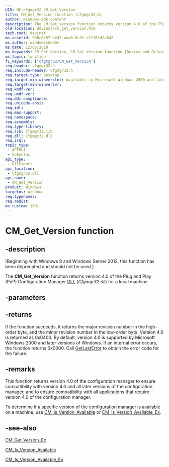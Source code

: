 ```yaml
---
UID: NF:cfgmgr32.CM_Get_Version
title: CM_Get_Version function (cfgmgr32.h)
author: windows-sdk-content
description: The CM_Get_Version function returns version 4.0 of the Plug and Play (PnP) Configuration Manager DLL (Cfgmgr32.dll) for a local machine.
old-location: devinst\cm_get_version.htm
tech.root: devinst
ms.assetid: 998c6c57-b242-4aa0-8c9f-cfff61d2a642
ms.author: windowssdkdev
ms.date: 12/05/2018
ms.keywords: CM_Get_Version, CM_Get_Version function [Device and Driver Installation], cfgmgr32/CM_Get_Version, cfgmgrfn_505306b1-3e78-4de2-aa51-128fe87c17ed.xml, devinst.cm_get_version
ms.topic: function
f1_keywords: ["cfgmgr32/CM_Get_Version"]
req.header: cfgmgr32.h
req.include-header: Cfgmgr32.h
req.target-type: Desktop
req.target-min-winverclnt: Available in Microsoft Windows 2000 and later versions of Windows.
req.target-min-winversvr: 
req.kmdf-ver: 
req.umdf-ver: 
req.ddi-compliance: 
req.unicode-ansi: 
req.idl: 
req.max-support: 
req.namespace: 
req.assembly: 
req.type-library: 
req.lib: Cfgmgr32.lib
req.dll: Cfgmgr32.dll
req.irql: 
topic_type:
 - APIRef
 - kbSyntax
api_type:
 - DllExport
api_location:
 - Cfgmgr32.dll
api_name:
 - CM_Get_Version
product: Windows
targetos: Windows
req.typenames: 
req.redist: 
ms.custom: 19H1
---
```


# CM_Get_Version function


## -description


<p class="CCE_Message">[Beginning with Windows 8 and Windows Server 2012, this function has been deprecated and should not be used.]

The <b>CM_Get_Version</b> function returns version 4.0 of the Plug and Play (PnP) Configuration Manager <a href="https://docs.microsoft.com/windows-hardware/drivers/">DLL</a> (<i>Cfgmgr32.dll</i>) for a local machine. 


## -parameters






## -returns



If the function succeeds, it returns the major revision number in the high-order byte, and the minor revision number in the low-order byte. Version 4.0 is returned as 0x0400. By default, version 4.0 is supported by Microsoft Windows 2000 and later versions of Windows. If an internal error occurs, the function returns 0x0000. Call <a href="http://go.microsoft.com/fwlink/p/?linkid=169416">GetLastError</a> to obtain the error code for the failure.




## -remarks



This function returns version 4.0 of the configuration manager to ensure compatibility with version 4.0 and all later versions of the configuration manager, and to ensure compatibility with all applications that require version 4.0 of the configuration manager.

To determine if a specific version of the configuration manager is available on a machine, use <a href="https://docs.microsoft.com/windows/desktop/api/cfgmgr32/nf-cfgmgr32-cm_is_version_available">CM_Is_Version_Available</a> or <a href="https://docs.microsoft.com/windows/desktop/api/cfgmgr32/nf-cfgmgr32-cm_is_version_available_ex">CM_Is_Version_Available_Ex</a>.




## -see-also




<a href="https://docs.microsoft.com/windows/desktop/api/cfgmgr32/nf-cfgmgr32-cm_get_version_ex">CM_Get_Version_Ex</a>



<a href="https://docs.microsoft.com/windows/desktop/api/cfgmgr32/nf-cfgmgr32-cm_is_version_available">CM_Is_Version_Available</a>



<a href="https://docs.microsoft.com/windows/desktop/api/cfgmgr32/nf-cfgmgr32-cm_is_version_available_ex">CM_Is_Version_Available_Ex</a>
 

 

